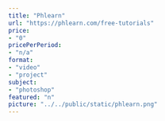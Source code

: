 ```yaml
---
title: "Phlearn"
url: "https://phlearn.com/free-tutorials"
price: 
- "0"
pricePerPeriod: 
- "n/a"
format: 
- "video"
- "project"
subject: 
- "photoshop"
featured: "n"
picture: "../../public/static/phlearn.png"
---
```

